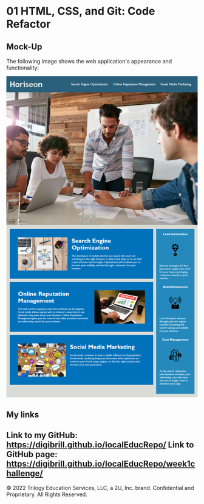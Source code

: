 # 01 HTML, CSS, and Git: Code Refactor

## Mock-Up

The following image shows the web application's appearance and functionality:

![The Horiseon webpage includes a navigation bar, a header image, and cards with text and images at the bottom of the page.](./assets/01-html-css-git-homework-demo.png)

## My links

Link to my GitHub: https://digibrill.github.io/localEducRepo/
Link to GitHub page: https://digibrill.github.io/localEducRepo/week1challenge/
---
© 2022 Trilogy Education Services, LLC, a 2U, Inc. brand. Confidential and Proprietary. All Rights Reserved.
